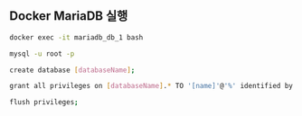 ## Docker MariaDB 실행

```bash
docker exec -it mariadb_db_1 bash

mysql -u root -p

create database [databaseName];

grant all privileges on [databaseName].* TO '[name]'@'%' identified by '[password]';

flush privileges;
```

